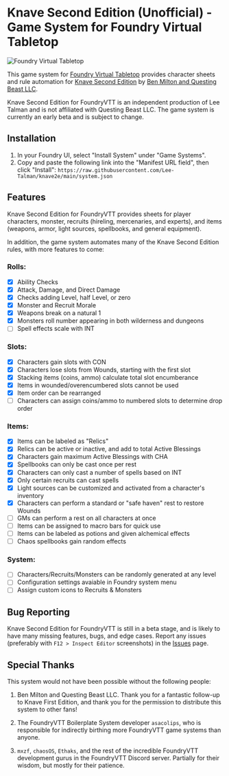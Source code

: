 # Knave Second Edition (Unofficial) - Game System for Foundry Virtual Tabletop
![Foundry Virtual Tabletop](https://img.shields.io/badge/foundry-v11-green)

This game system for [Foundry Virtual Tabletop](https://foundryvtt.com/) provides character sheets and rule automation for [Knave Second Edition](https://www.kickstarter.com/projects/questingbeast/knave-rpg-second-edition) by [Ben Milton and Questing Beast LLC](https://questingbeast.substack.com/). 

Knave Second Edition for FoundryVTT is an independent production of Lee Talman and is not affiliated with Questing Beast LLC. The game system is currently an early beta and is subject to change.

## Installation
1. In your Foundry UI, select "Install System" under "Game Systems".
2. Copy and paste the following link into the "Manifest URL field", then click "Install":
`https://raw.githubusercontent.com/Lee-Talman/knave2e/main/system.json`


## Features
Knave Second Edition for FoundryVTT provides sheets for player characters, monster, recruits (hireling, mercenaries, and experts), and items (weapons, armor, light sources, spellbooks, and general equipment). 

In addition, the game system automates many of the Knave Second Edition rules, with more features to come:

### Rolls:
- [x] Ability Checks
- [x] Attack, Damage, and Direct Damage
- [x] Checks adding Level, half Level, or zero
- [x] Monster and Recruit Morale
- [x] Weapons break on a natural 1
- [x] Monsters roll number appearing in both wilderness and dungeons
- [ ] Spell effects scale with INT

### Slots:
- [x] Characters gain slots with CON
- [x] Characters lose slots from Wounds, starting with the first slot
- [x] Stacking items (coins, ammo) calculate total slot encumberance
- [x] Items in wounded/overencumbered slots cannot be used
- [x] Item order can be rearranged
- [ ] Characters can assign coins/ammo to numbered slots to determine drop order

### Items:

- [x] Items can be labeled as "Relics"
- [x] Relics can be active or inactive, and add to total Active Blessings
- [x] Characters gain maximum Active Blessings with CHA
- [x] Spellbooks can only be cast once per rest
- [x] Characters can only cast a number of spells based on INT
- [x] Only certain recruits can cast spells
- [x] Light sources can be customized and activated from a character's inventory
- [x] Characters can perform a standard or "safe haven" rest to restore Wounds
- [ ] GMs can perform a rest on all characters at once
- [ ] Items can be assigned to macro bars for quick use
- [ ] Items can be labeled as potions and given alchemical effects
- [ ] Chaos spellbooks gain random effects

### System:

- [ ] Characters/Recruits/Monsters can be randomly generated at any level
- [ ] Configuration settings avaiable in Foundry system menu
- [ ] Assign custom icons to Recruits & Monsters

## Bug Reporting
Knave Second Edition for FoundryVTT is still in a beta stage, and is likely to have many missing features, bugs, and edge cases. Report any issues (preferably with `F12 > Inspect Editor` screenshots) in the [Issues](https://github.com/Lee-Talman/knave2e/issues) page.

## Special Thanks
This system would not have been possible without the following people:
1. Ben Milton and Questing Beast LLC. Thank you for a fantastic follow-up to Knave First Edition, and thank you for the permission to distribute this system to other fans!

2. The FoundryVTT Boilerplate System developer `asacolips`, who is responsible for indirectly birthing more FoundryVTT game systems than anyone.

3. `mxzf`, `chaosOS`, `Ethaks`, and the rest of the incredible FoundryVTT development gurus in the FoundryVTT Discord server. Partially for their wisdom, but mostly for their patience.


